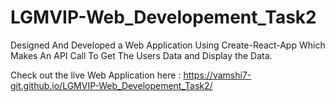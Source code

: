 # LGMVIP-Web_Developement_Task2

Designed And Developed a Web Application Using Create-React-App Which Makes An API Call To Get The Users Data and Display the Data.

Check out the live Web Application here :  https://vamshi7-git.github.io/LGMVIP-Web_Developement_Task2/
